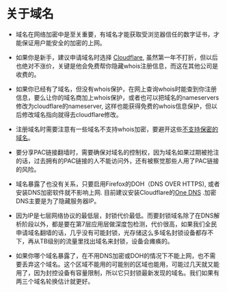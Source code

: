 # 关于域名

* 域名在网络加密中是至关重要，有域名才能获取受浏览器信任的数字证书，才能保证用户能安全的加密的上网。

* 如果你是新手，建议申请域名时选择 [Cloudflare](https://www.cloudflare.com), 虽然第一年不打折，但以后也绝对不涨价，关键是他会免费帮你隐藏whois注册信息，而这在其他公司是收费的。

* 如果你已经有了域名，但没有whois保护，在网上查询whois时能查到你注册信息，要么让你的域名商加上whois保护，或者也可以把域名的nameservers修改为cloudflare的nameserver, 这样也能获得免费的whois信息保护，但以后修改域名指向就得去cloudflare修改。

* 注册域名时需要注意有一些域名不支持whois加密，要避开这些[不支持保密的域名](https://www.domain.com/help/article/domain-management-tlds-not-supporting-privacy)。

* 要分享PAC链接翻墙时，需要确保对域名的控制权，因为域名如果过期被抢注的话，过去拥有的PAC链接的人不能访问外，还有被察觉那些人用了PAC链接的风险。

* 域名暴露了也没有关系，只要启用Firefox的DOH（DNS OVER HTTPS), 或者安装DNS加密软件就不影响上网. 目前建议安装Cloudflare的[One DNS](https://1.1.1.1/) .加密DNS主要是为了隐藏服务器IP。

* 因为IP是七层网络协议的最低层，封锁代价最低。而要封锁域名除了在DNS解析阶段以外，都是要在第7层应用层做深度包检测，代价很高，如果我们全民申请域名翻墙的话，几乎没有可能封锁，光存储这么多域名封锁设备都存不下，再从TB级别的流量里找出域名来封锁，设备会瘫痪的。

* 如果你哪个域名暴露了，在不用DNS加密或DOH的情况下不能上网，也不需要丢弃这个域名。这个区域不能用的可能别的区域也能用，可能过几天就又能用了，因为封控设备有容量限制，所以它只封锁最新发现的域名。我们如果有两三个域名轮换估计就更好。 
